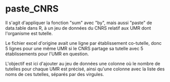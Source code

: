 # paste_CNRS

Il s'agit d'appliquer la fonction "sum" avec "by", mais aussi "paste" de data.table dans R, à un jeu de données du CNRS relatif aux UMR dont l'organisme est tutelle.

Le fichier excel d'origine avait une ligne par établissement co-tutelle, donc 5 lignes pour une même UMR si le CNRS partage sa tutelle avec 5 établissements pour l'UMR en question. 

L'objectif est ici d'ajouter au jeu de données une colonne où le nombre de tutelles pour chaque UMR est précisé, ainsi qu'une colonne avec la liste des noms de ces tutelles, séparés par des virgules. 
